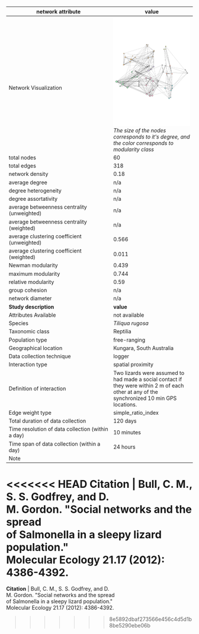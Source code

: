 network attribute|value
---|---
<img width=2500> Network Visualization | ![NetworkImage](/Networks/Network%20Visualizations/lizard_bull_social.png) *The size of the nodes corresponds to it's degree, and the color corresponds to modularity class*
total nodes|60
total edges|318
network density|0.18
average degree|n/a
degree heterogeneity|n/a
degree assortativity|n/a
average betweenness centrality (unweighted)|n/a
average betweenness centrality (weighted)|n/a
average clustering coefficient (unweighted)|0.566
average clustering coefficient (weighted)|0.011
Newman modularity|0.439
maximum modularity|0.744
relative modularity|0.59
group cohesion|n/a
network diameter|n/a
**Study description**|**value**
Attributes Available|not available
Species|*Tiliqua rugosa*
Taxonomic class|Reptilia
Population type|free-ranging
Geographical location|Kungara, South Australia
Data collection technique|logger
Interaction type|spatial proximity
Definition of interaction|Two lizards were assumed to had made a social contact if they were within 2 m of each other at any of the synchronized 10 min GPS locations.
Edge weight type|simple_ratio_index
Total duration of data collection|120 days
Time resolution of data collection (within a day)|10 minutes
Time span of data collection (within a day)|24 hours
Note|
<<<<<<< HEAD
**Citation** | Bull, C. M., S. S. Godfrey, and D. <br> M. Gordon. "Social networks and the spread <br> of Salmonella in a sleepy lizard population." <br> Molecular Ecology 21.17 (2012): 4386-4392.
=======
**Citation** | Bull, C. M., S. S. Godfrey, and D. <br> M. Gordon. "Social networks and the spread <br> of Salmonella in a sleepy lizard population." <br> Molecular Ecology 21.17 (2012): 4386-4392.
>>>>>>> 8e5892dbaf273566e456c4d5d1b8be5290ebe06b
